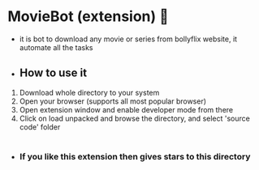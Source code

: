 # MovieBot (extension) 🤖
- it is bot to download any movie or series from bollyflix website, it automate all the tasks

- ## How to use it
1. Download whole directory to your system
2. Open your browser (supports all most popular browser)
3. Open extension window and enable developer mode from there
4. Click on load unpacked and browse the directory, and select 'source code' folder
<br><br>
- ### If you like this extension then gives stars to this directory
